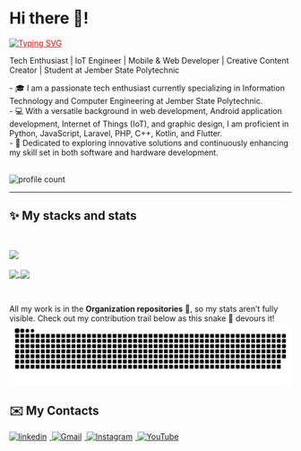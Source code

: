 # Hi there 👋!
<a align="left" href="https://git.io/typing-svg" style="color: red;">
  <img src="https://readme-typing-svg.demolab.com?size=40&font=Fira+Code&duration=1000&pause=800&random=false&width=1000&height=100&lines=my+name+is+Rahmad+Era+Sugiarto;%E7%A7%81%E3%81%AE%E5%90%8D%E5%89%8D%E3%82%8F%E3%82%BA%E3%83%AA%E3%82%A2%E3%83%B3%E3%82%A2%E3%83%85%E3%83%AA%E3%83%A4%E3%83%B3%E3%82%B7%E3%83%A4%E3%83%95%E3%83%97%E3%83%A9%E3%82%BF%E3%83%A0;mi+chiamo+Rahmad+Era+Sugiarto;nama+saya+Rahmad+Era+Sugiarto" alt="Typing SVG" />
</a>

<!--Start Intro-->               
<p align="left">Tech Enthusiast | IoT Engineer | Mobile & Web Developer | Creative Content Creator | Student at Jember State Polytechnic</p>
- 🎓 I am a passionate tech enthusiast currently specializing in Information Technology and Computer Engineering at Jember State Polytechnic.<br>
- 💻 With a versatile background in web development, Android application development, Internet of Things (IoT), and graphic design, I am proficient in Python, JavaScript, Laravel, PHP, C++, Kotlin, and Flutter.<br>
- 🚀 Dedicated to exploring innovative solutions and continuously enhancing my skill set in both software and hardware development.<br>
<!--End Intro-->

<!--Profile Count Badge-->
<br>
<p align="left">
  <img src="https://komarev.com/ghpvc/?username=er4files&label=Profile%20views&color=770677&style=for-the-badge&logo=star" alt="profile count" style="padding-right:20px;" />
</p>

---
<!--Languages and Tools Section-->       
<h2 align="left">✨ My stacks and stats</h2>
<br>

<p align="left">
<img width="800px"  src="https://skillicons.dev/icons?i=js,html,css,react,kotlin,java,flutter,arduino,c,figma,firebase,laravel,mysql,php,python,sqlite,mongo,androidstudio,vscode,git&perline=20"  />
</p>
<a href="https://github.com/er4files/github-readme-stats">
  <picture>
  <source
    srcset="https://github-readme-stats.vercel.app/api?username=er4files&show_icons=true&theme=dark&include_all_commits=true&hide_rank=true&hide=stars&show=prs_merged,prs_merged_percentage"
    media="(prefers-color-scheme: dark&card_width=400)"
  />
  <source
    srcset="https://github-readme-stats.vercel.app/api?username=er4files&show_icons=true&include_all_commits=true&hide_rank=true&hide=stars&show=prs_merged,prs_merged_percentage"
    media="(prefers-color-scheme: light&card_width=400), (prefers-color-scheme: no-preference)"
  />
  <img height=230 align="center" src="https://github-readme-stats.vercel.app/api?username=er4files&show_icons=true&layout=compact&langs_count=8" />
</picture>
</a>
<a href="https://github.com/er4files/convoychat">
   <picture>
  <source
    srcset="https://github-readme-stats.vercel.app/api/top-langs?username=er4files&show_icons=true&theme=dark&card_width=520"
    media="(prefers-color-scheme: dark)"
  />
  <source
    srcset="https://github-readme-stats.vercel.app/api/top-langs?username=er4files&show_icons=true&card_width=520"
    media="(prefers-color-scheme: light), (prefers-color-scheme: no-preference)"
  />
  <img height=230 align="center" src="https://github-readme-stats.vercel.app/api/top-langs?username=er4files&layout=compact&langs_count=8" />
</picture>
   </a>
<!--    <a href="https://git.io/streak-stats"><img src="https://streak-stats.demolab.com?user=er4files&theme=github-dark-blue&exclude_days=Sun%2CSat" alt="GitHub Streak" /></a> -->

<br><div>All my work is in the __Organization repositories__ 📁, so my stats aren’t fully visible. Check out my contribution trail below as this snake 🐍 devours it!</div>
<picture>
  <source media="(prefers-color-scheme: dark)" srcset="https://raw.githubusercontent.com/platane/platane/output/github-contribution-grid-snake-dark.svg">
  <source media="(prefers-color-scheme: light)" srcset="https://raw.githubusercontent.com/platane/platane/output/github-contribution-grid-snake.svg">
  <img alt="github contribution grid snake animation" src="https://raw.githubusercontent.com/platane/platane/output/github-contribution-grid-snake.svg">
</picture>

<!--Contact Section--> 

<h2 align="left">✉️ My Contacts</h2>
<div align="left">
  <a href="https://www.linkedin.com/in/rahmadera/" target="_blank">
    <img src="https://img.shields.io/badge/linkedin-%231E77B5.svg?&style=for-the-badge&logo=linkedin&logoColor=white" alt="linkedin" style="margin-right: 5px;" />
  </a>
  
  <a href="mailto:rahmaderasugiarto@gmail.com" target="_blank">
    <img src="https://img.shields.io/badge/Gmail-D14836?style=for-the-badge&logo=gmail&logoColor=white" alt="Gmail" style="margin-right: 5px;" />
  </a>

  <a href="https://www.instagram.com/er4files" target="_blank">
    <img src="https://img.shields.io/badge/Instagram-E4405F?style=for-the-badge&logo=instagram&logoColor=white" alt="Instagram" style="margin-right: 5px;" />
  </a>

  <a href="https://www.youtube.com/@er4files" target="_blank">
    <img src="https://img.shields.io/badge/YouTube-FF0000?style=for-the-badge&logo=youtube&logoColor=white" alt="YouTube" style="margin-right: 5px;" />
  </a>
</div>

</div>
<br/>

